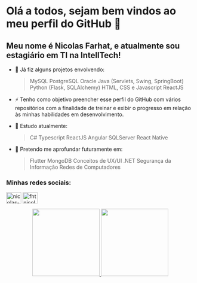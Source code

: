 # Olá a todos, sejam bem vindos ao meu perfil do GitHub 👋

## Meu nome é Nicolas Farhat, e atualmente sou estagiário em TI na IntellTech!

- 🌱 Já fiz alguns projetos envolvendo:
  > MySQL
  > PostgreSQL
  > Oracle
  > Java (Servlets, Swing, SpringBoot) 
  > Python (Flask, SQLAlchemy) 
  > HTML, CSS e Javascript
  > ReactJS

- ⚡ Tenho como objetivo preencher esse perfil do GitHub com vários repositórios com a finalidade de treinar e exibir o progresso em relação às minhas habilidades em desenvolvimento.

- 🥅 Estudo atualmente:
  > C# 
  > Typescript
  > ReactJS
  > Angular
  > SQLServer
  > React Native

- 🧠 Pretendo me aprofundar futuramente em:
  > Flutter 
  > MongoDB
  > Conceitos de UX/UI
  > .NET
  > Segurança da Informação
  > Redes de Computadores

<h3 align="left">Minhas redes sociais:</h3>
<p align="left">
<a href="https://www.linkedin.com/in/nicolas-farhat-36396b20a/" target="blank"><img align="center" src="https://raw.githubusercontent.com/rahuldkjain/github-profile-readme-generator/master/src/images/icons/Social/linked-in-alt.svg" alt="nicolas-farhat-36396b20a" height="30" width="40" /></a>
<a href="https://www.instagram.com/fhtnicolass/" target="blank"><img align="center" src="https://raw.githubusercontent.com/rahuldkjain/github-profile-readme-generator/master/src/images/icons/Social/instagram.svg" alt="fhtnicolass" height="30" width="40" /></a>
</p>

<div align="center">
  <a href="https://github.com/fhtnicolass">
  <img height="180em" src="https://github-readme-stats.vercel.app/api?username=fhtnicolass&show_icons=true&theme=dracula&include_all_commits=true&count_private=true"/>
  <img height="180em" src="https://github-readme-stats.vercel.app/api/top-langs/?username=fhtnicolass&layout=compact&langs_count=7&theme=dracula"/>
</div>
  
